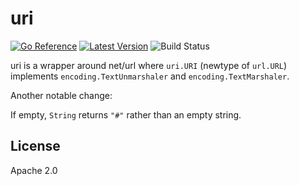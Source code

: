 # uri

[![Go Reference](https://pkg.go.dev/badge/github.com/chanced/uri.svg)](https://pkg.go.dev/github.com/chanced/uri)
[![Latest Version](https://img.shields.io/github/v/tag/chanced/uri.svg?sort=semver&style=flat-square&label=version&color=blue)](https://img.shields.io/github/v/tag/chanced/uri.svg?sort=semver&style=flat-square&label=version&color=blue)
![Build Status](https://img.shields.io/github/workflow/status/chanced/uri/Build?style=flat-square)

uri is a wrapper around net/url where `uri.URI` (newtype of `url.URL`) implements `encoding.TextUnmarshaler` and `encoding.TextMarshaler`.

Another notable change:

If empty, `String` returns `"#"` rather than an empty string.

## License

Apache 2.0
